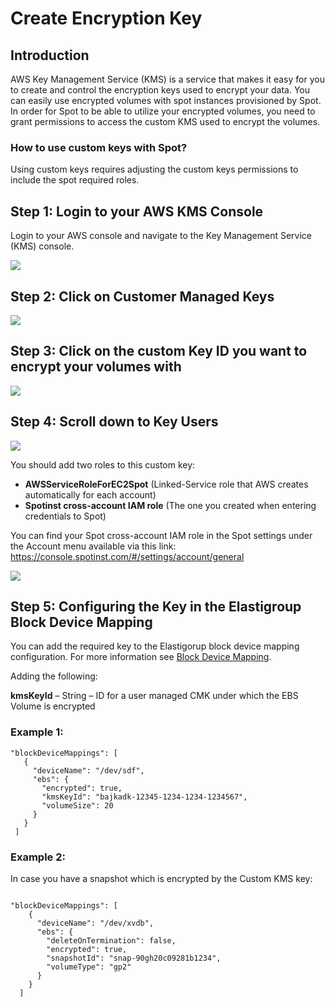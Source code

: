 # Create Encryption Key

## Introduction

AWS Key Management Service (KMS) is a service that makes it easy for you to create and control the encryption keys used to encrypt your data. You can easily use encrypted volumes with spot instances provisioned by Spot. In order for Spot to be able to utilize your encrypted volumes, you need to grant permissions to access the custom KMS used to encrypt the volumes.

### How to use custom keys with Spot?

Using custom keys requires adjusting the custom keys permissions to include the spot required roles.

## Step 1: Login to your AWS KMS Console

Login to your AWS console and navigate to the Key Management Service (KMS) console.

<img src="/elastigroup/_media/create-encryption-key_1.png" />

## Step 2: Click on Customer Managed Keys

<img src="/elastigroup/_media/create-encryption-key_2.png" />

## Step 3: Click on the custom Key ID you want to encrypt your volumes with

<img src="/elastigroup/_media/create-encryption-key_3.png" />

## Step 4: Scroll down to Key Users

<img src="/elastigroup/_media/create-encryption-key_4.png" />

You should add two roles to this custom key:

* **AWSServiceRoleForEC2Spot** (Linked-Service role that AWS creates automatically for each account)
* **Spotinst cross-account IAM role** (The one you created when entering credentials to Spot)

You can find your Spot cross-account IAM role in the Spot settings under the Account menu available via this link: https://console.spotinst.com/#/settings/account/general

<img src="/elastigroup/_media/create-encryption-key_5.png" />

## Step 5: Configuring the Key in the Elastigroup Block Device Mapping

You can add the required key to the Elastigorup block device mapping configuration. For more information see [Block Device Mapping](https://help.dev.spot.io/elastigroup/features/compute/block-device-mapping).

Adding the following:

**kmsKeyId** – String – ID for a user managed CMK under which the EBS Volume is encrypted

### Example 1:

```
"blockDeviceMappings": [
   {
     "deviceName": "/dev/sdf",
     "ebs": {
       "encrypted": true,
       "kmsKeyId": "bajkadk-12345-1234-1234-1234567",
       "volumeSize": 20
     }
   }
 ]
```

### Example 2:

In case you have a snapshot which is encrypted by the Custom KMS key:

```

"blockDeviceMappings": [
    {
      "deviceName": "/dev/xvdb",
      "ebs": {
        "deleteOnTermination": false,
        "encrypted": true,
        "snapshotId": "snap-90gh20c09281b1234",
        "volumeType": "gp2"
      }
    }
  ]
```
